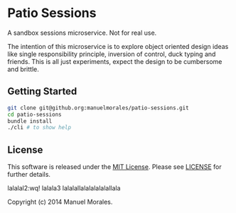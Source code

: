 # Patio Sessions

A sandbox sessions microservice.
Not for real use.

The intention of this microservice is to explore object oriented design ideas like 
single responsibility principle, inversion of control, duck typing and friends.
This is all just experiments, expect the design to be cumbersome and brittle.


## Getting Started

```bash
git clone git@github.org:manuelmorales/patio-sessions.git
cd patio-sessions
bundle install
./cli # to show help
```


## License

This software is released under the [MIT License](http://www.opensource.org/licenses/MIT).
Please see  [LICENSE](LICENSE.txt) for further details.

lalalal2:wq!
lalala3
lalalallalalalalalallala

Copyright (c) 2014 Manuel Morales.
